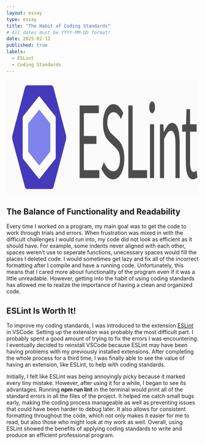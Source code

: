 ```yaml
---
layout: essay
type: essay
title: "The Habit of Coding Standards"
# All dates must be YYYY-MM-DD format!
date: 2025-02-12
published: true
labels:
  - ESLint
  - Coding Standards
---
```


<img width="640" height="300" class="rounded float-start pe-4" src="../img/eslint_image.png">

## The Balance of Functionality and Readability 
Every time I worked on a program, my main goal was to get the code to work through trials and errors. When frustration was mixed in with the difficult challenges I would run into, my code did not look as efficient as it should have. For example, some indents never aligned with each other, spaces werenʻt use to seperate functions, unecessary spaces would fill the places I deleted code. I would sometimes get lazy and fix all of the incorrect formatting after I compile and have a running code. Unfortunately, this means that I cared more about functionality of the program even if it was a little unreadable. However, getting into the habit of using coding standards has allowed me to realize the importance of having a clean and organized code. 

## ESLint Is Worth It!

To improve my coding standards, I was introduced to the extension [ESLint](https://eslint.org/) in VSCode. Setting up the extension was probably the most difficult part. I probably spent a good amount of trying to fix the errors I was encountering. I eventually decided to reinstall VSCode because ESLint may have been having problems with my previously installed extensions. After completing the whole process for a third time, I was finally able to see the value of having an extension, like ESLint, to help with coding standards.

Initially, I felt like ESLint was being annoyingly picky because it marked every tiny mistake. However, after using it for a while, I began to see its advantages. Running <b>npm run lint</b> in the terminal would print all of the standard errors in all the files of the project. It helped me catch small bugs early, making the coding process manageable as well as preventing issues that could have been harder to debug later. It also allows for consistent formatting throughout the code, which not only makes it easier for me to read, but also those who might look at my work as well. Overall, using ESLint showed the benefits of applying coding standards to write and produce an efficient professional program.
